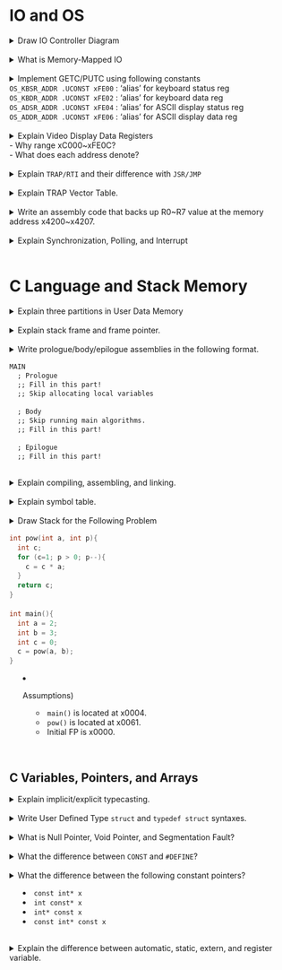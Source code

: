 # IO and OS

<details>
  <summary>Draw IO Controller Diagram</summary>
  <p>
  
  <img src="../images/m08/001.png">
  
  </p>
</details><br>

<details>
  <summary>What is Memory-Mapped IO</summary>
  <p>
  
  Assign a memory address to each device register <br>
  <img src="../images/m08/002.png">
  </p>
</details><br>

<details>
  <summary>Implement GETC/PUTC using following constants
  <br>
  <code>OS_KBSR_ADDR .UCONST xFE00</code> : ‘alias’ for keyboard status reg <br>
  <code>OS_KBDR_ADDR .UCONST xFE02</code> : ‘alias’ for keyboard data reg <br>
  <code>OS_ADSR_ADDR .UCONST xFE04</code> : ‘alias’ for ASCII display status reg <br>
  <code>OS_ADDR_ADDR .UCONST xFE06</code> : ‘alias’ for ASCII display data reg <br>
  
  </summary>
  <p>
  
```assy
OS_KBSR_ADDR .UCONST xFE00    ; ‘alias’ for keyboard status reg
OS_KBDR_ADDR .UCONST xFE02    ; ‘alias’ for keyboard data reg
OS_ADSR_ADDR .UCONST xFE04    ; ‘alias’ for ASCII display status reg
OS_ADDR_ADDR .UCONST xFE06    ; ‘alias’ for ASCII display data reg

.CODE
;; Keyboard Read Code
GETC
  LC R0, OS_KBSR_ADDR
  LDR R0, R0, #0
  BRnz GETC
  LC R0, OS_KBDR_ADDR
  LDR R0, R0, #0          ; Read Keyboard input and write on R0.

;; ASCII Display Write Code
PUTC
  LC R1, OS_ADSR_ADDR
  LDR R1, R1, #0
  BRnz PUTC
  LC R1, OS_ADDR_ADDR
  STR R0, R1, #0          ; Write R0 to ASCII Display(R1)
```
  
  </p>
</details><br>

<details>
  <summary>Explain Video Display Data Registers <br>
  - Why range xC000~xFE0C? <br>
  - What does each address denote?<br>
  
  </summary>
  <p>
  
  $`128\times 124`$ addresses, each denoting pixels. MSB not used and 5 digits for each RGB.
  
  </p>
</details><br>

<details>
  <summary>Explain <code>TRAP/RTI</code> and their difference with <code>JSR/JMP</code></summary>
  <p>
  
  [Answer](../notes/m08.md#concept-trap--rti-instruction)
  
  </p>
</details><br>

<details>
  <summary>Explain TRAP Vector Table.</summary>
  <p>
  
  [Answer](../notes/m08.md#concept-trap-vector-table)   
  - The first 256 lines of OS Program Memory.
    ```assy
    .OS
    .CODE
    .ADDR x8000
        JMP TRAP_GETC       ; x00
        JMP TRAP_PUTC       ; x01
        JMP TRAP_DRAW_H_LINE; x02
        ...
        JMP TRAP_TURNOFF_CPU; xFF
    ```
  
  </p>
</details><br>

<details>
  <summary>Write an assembly code that backs up R0~R7 value at the memory address x4200~x4207.</summary>
  <p>
  
```assy
TEMPS .UCONST x4200   ; Label the temporary storage as TEMP and assign x4200.
LC R7, TEMPS          ; Load the address of TEMPS into R7
STR R0, R7, #0        ; Store R0 in TEMPS[0]
STR R1, R7, #1        ; Store R1 in TEMPS[1]
STR R2, R7, #2        ; Store R2 in TEMPS[2]
STR R3, R7, #3        ; Store R3 in TEMPS[3]
STR R4, R7, #4        ; Store R4 in TEMPS[4]
STR R5, R7, #5        ; Store R5 in TEMPS[5]
STR R6, R7, #6        ; Store R6 in TEMPS[6]
```
  
  </p>
</details><br>

<details>
  <summary>Explain Synchronization, Polling, and Interrupt</summary>
  <p>
  
  [Answer](../notes/m08.md#concept-synchronization)   

  </p>
</details><br>



# C Language and Stack Memory

<details>
  <summary>Explain three partitions in User Data Memory</summary>
  <p>
  
  <img src="../images/m09/002.png">
  
  </p>
</details><br>

<details>
  <summary>Explain stack frame and frame pointer.</summary>
  <p>
  
  [Answer](../notes/m09.md#concept-stack-frame)   
  
  </p>
</details><br>

<details>
  <summary>Write prologue/body/epilogue assemblies in the following format.<br>
  
```assy
MAIN
  ; Prologue
  ;; Fill in this part!
  ;; Skip allocating local variables

  ; Body
  ;; Skip running main algorithms.
  ;; Fill in this part!

  ; Epilogue
  ;; Fill in this part!
```
  
  </summary>
  <p>
  

- Answer
  ```assy
  MAIN
    ; Prologue
    ADD R6, R6, #-3   ; Increase stack for RV, RA, and FP
    STR R7, R6, #-1   ; Store R7(return address given by the caller with JSR) at dmem[R6-1]
    STR R5, R6, #0    ; Store previous R5 at dmem[R6]
    ADD R5, R6, #0    ; Update FP.
    ;; Skip allocating local variables

    ; Body
    ;; Skip running main algorithms.
    ;; Put return value at R7.
    ;; e.g.) CONST R7, #0

    ; Epilogue
    ADD R6, R5, #0    ; Pop stack by moving R6 to FP.
    ADD R6, R6, #3    ; Pop FP, RA, RV
    STR R7, R6, #-1   ; Store Main's return value at R7 at RV.
    LDR R5, R6, #-3   ; Load previous FP at R5.
    LDR R7, R6, #-2   ; Load RA at R7.
    RET               ; PC = R7
  ```
  
  </p>
</details><br>

<details>
  <summary>Explain compiling, assembling, and linking.</summary>
  <p>
  
  <img src="../images/m09/001.png"><br>
  
  - Compiling : High Level Program (.c) -> Assembly (.asm)
  - Assembling : Assembly (.asm) -> Machine code (.o, .obj)
  - Linking : Machine code (.o, .obj) -> Executable.
  
  </p>
</details><br>

<details>
  <summary>Explain symbol table.</summary>
  <p>
  
  [Answer](../notes/m09.md#concept-symbol-table)   
  
  </p>
</details><br>

<details>
  <summary>Draw Stack for the Following Problem
  
```c
int pow(int a, int p){
  int c;
  for (c=1; p > 0; p--){
    c = c * a;
  }
  return c;
}

int main(){
  int a = 2;
  int b = 3;
  int c = 0;
  c = pow(a, b);
}
```

- Assumptions)
  - `main()` is located at x0004.
  - `pow()` is located at x0061.
  - Initial FP is x0000.  
  
  </summary>
  <p>
  
|Address|Value|Desc.|
|:-:|:-:|:-|
|x7FF3|#1->#2->#4->#8|c|
|x7FF4|x7FFC|pow's FP|
|x7FF5|x0062|pow's RA|
|x7FF6|#8|pow's RV|
|x7FF7|#2|a|
|x7FF8|#3->#2->#1->#0|p|
|x7FF9|#0->#8|c|
|x7FFA|#3|b|
|x7FFB|#2|a|
|x7FFC|x0000|main's FP|
|x7FFD|x0005|main's RA|
|x7FFE|0|main's RV|
|x7FFF||Argument to main|
  
  </p>
</details><br>


## C Variables, Pointers, and Arrays

<details>
  <summary>Explain implicit/explicit typecasting.</summary>
  <p>
  
  [Answer](../notes/m10.md#concept-type-casting)   
  
  </p>
</details><br>

<details>
  <summary>Write User Defined Type <code>struct</code> and <code>typedef struct</code> syntaxes.</summary>
  <p>
  
  [Answer](../notes/m10.md#concept-user-defined-type)   
  
  </p>
</details><br>

<details>
  <summary>What is Null Pointer, Void Pointer, and Segmentation Fault?</summary>
  <p>
  
  [Null Pointer & Segmentation Fault](../notes/m10.md#concept-null-pointer)     
  [Void Pointer](../notes/m10.md#concept-void-pointer)     
  
  </p>
</details><br>

<details>
  <summary>What the difference between <code>CONST</code> and <code>#DEFINE</code>?</summary>
  <p>
  
  [Answer](../notes/m10.md#concept-constants)     
  
  </p>
</details><br>

<details>
  <summary>What the difference between the following constant pointers?<br>
  
  - `const int* x`
  - `int const* x`
  - `int* const x`
  - `const int* const x`
  
  </summary>
  <p>
    
  - `const int* x` : Cannot change `*x` (the value where the pointer is pointing at).
  - `int const* x` : Cannot change `*x` (the value where the pointer is pointing at).
  - `int* const x` : Cannot change `z` (the address that the pointer holds).
  - `const int* const x` : Cannot change both.
  
  </p>
</details><br>

<details>
  <summary>Explain the difference between automatic, static, extern, and register variable.</summary>
  <p>
    
  [Answer](../notes/m10.md#concept-storage-classes-for-variables-in-c)  
  
  </p>
</details><br>



